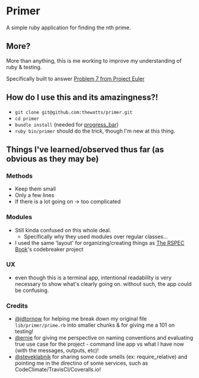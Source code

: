 # Primer

A simple ruby application for finding the nth prime.

## More?

More than anything, this is me working to improve my understanding of ruby
& testing.

Specifically built to answer
[Problem 7 from Project Euler](http://projecteuler.net/problem=7 "Problem 7 | Project Euler")

## How do I use this and its amazingness?!
- `git clone git@github.com:thewatts/primer.git`
- `cd primer`
- `bundle install` (needed for
  [progress_bar](https://github.com/paul/progress_bar))
- `ruby bin/primer` should do the trick, though I'm new at this thing.

## Things I've learned/observed thus far (as obvious as they may be)

### Methods
- Keep them small
- Only a few lines
- If there is a lot going on -> too complicated

### Modules
- Still kinda confused on this whole deal.
  - Specifically why they used modules over regular classes...
- I used the same 'layout' for organizing/creating things as [The RSPEC
  Book](http://pragprog.com/book/achbd/the-rspec-book)'s
  codebreaker project

### UX
- even though this is a terminal app, intentional readability is very
  necessary to show what's clearly going on. without such, the app could be
  confusing.

### Credits
- [@jdtornow](http://github.com/jdtornow) for helping me break down my original file `lib/primer/prime.rb` into smaller chunks & for giving me a 101 on testing!
- [@ernie](http://github.com/ernie) for giving me perspective on naming
  conventions and evaluating true use case for the project - command line app
  vs what I have now (with the messages, outputs, etc)!
- [@steveklabnik](http://github.com/steveklabnik) for sharing some code smells
  (ex: require_relative) and pointing me in the directino of some services,
  such as CodeClimate/TravisCI/Coveralls.io!
